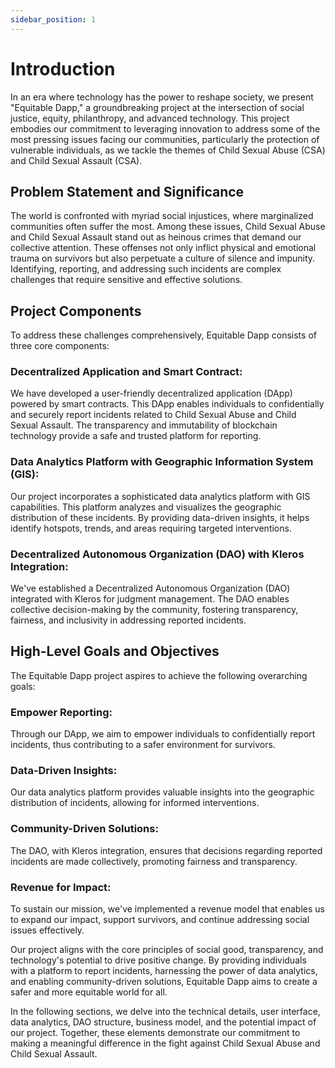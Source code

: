 ```yaml
---
sidebar_position: 1
---
```


# Introduction

In an era where technology has the power to reshape society, we present "Equitable Dapp," a groundbreaking project at the intersection of social justice, equity, philanthropy, and advanced technology. This project embodies our commitment to leveraging innovation to address some of the most pressing issues facing our communities, particularly the protection of vulnerable individuals, as we tackle the themes of Child Sexual Abuse (CSA) and Child Sexual Assault (CSA).

## Problem Statement and Significance

The world is confronted with myriad social injustices, where marginalized communities often suffer the most. Among these issues, Child Sexual Abuse and Child Sexual Assault stand out as heinous crimes that demand our collective attention. These offenses not only inflict physical and emotional trauma on survivors but also perpetuate a culture of silence and impunity. Identifying, reporting, and addressing such incidents are complex challenges that require sensitive and effective solutions.

## Project Components

To address these challenges comprehensively, Equitable Dapp consists of three core components:

### Decentralized Application and Smart Contract:

We have developed a user-friendly decentralized application (DApp) powered by smart contracts. This DApp enables individuals to confidentially and securely report incidents related to Child Sexual Abuse and Child Sexual Assault. The transparency and immutability of blockchain technology provide a safe and trusted platform for reporting.

### Data Analytics Platform with Geographic Information System (GIS):

Our project incorporates a sophisticated data analytics platform with GIS capabilities. This platform analyzes and visualizes the geographic distribution of these incidents. By providing data-driven insights, it helps identify hotspots, trends, and areas requiring targeted interventions.

### Decentralized Autonomous Organization (DAO) with Kleros Integration:

We've established a Decentralized Autonomous Organization (DAO) integrated with Kleros for judgment management. The DAO enables collective decision-making by the community, fostering transparency, fairness, and inclusivity in addressing reported incidents.

## High-Level Goals and Objectives

The Equitable Dapp project aspires to achieve the following overarching goals:

### Empower Reporting:

Through our DApp, we aim to empower individuals to confidentially report incidents, thus contributing to a safer environment for survivors.

### Data-Driven Insights:

Our data analytics platform provides valuable insights into the geographic distribution of incidents, allowing for informed interventions.

### Community-Driven Solutions:

The DAO, with Kleros integration, ensures that decisions regarding reported incidents are made collectively, promoting fairness and transparency.

### Revenue for Impact:

To sustain our mission, we've implemented a revenue model that enables us to expand our impact, support survivors, and continue addressing social issues effectively.

Our project aligns with the core principles of social good, transparency, and technology's potential to drive positive change. By providing individuals with a platform to report incidents, harnessing the power of data analytics, and enabling community-driven solutions, Equitable Dapp aims to create a safer and more equitable world for all.

In the following sections, we delve into the technical details, user interface, data analytics, DAO structure, business model, and the potential impact of our project. Together, these elements demonstrate our commitment to making a meaningful difference in the fight against Child Sexual Abuse and Child Sexual Assault.
